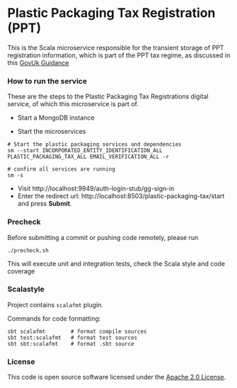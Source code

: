 
# Plastic Packaging Tax Registration (PPT)


This is the Scala microservice responsible for the transient storage of PPT registration information, which is part of the PPT tax regime, as discussed in this [GovUk Guidance](https://www.gov.uk/government/publications/introduction-of-plastic-packaging-tax/plastic-packaging-tax)
 
### How to run the service

These are the steps to the Plastic Packaging Tax Registrations digital service, of which this microservice is part of.

* Start a MongoDB instance

* Start the microservices
 
```
# Start the plastic packaging services and dependencies 
sm --start INCORPORATED_ENTITY_IDENTIFICATION_ALL PLASTIC_PACKAGING_TAX_ALL EMAIL_VERIFICATION_ALL -r

# confirm all services are running
sm -s 
```

* Visit http://localhost:9949/auth-login-stub/gg-sign-in
* Enter the redirect url: http://localhost:8503/plastic-packaging-tax/start and press **Submit**.
  

### Precheck

Before submitting a commit or pushing code remotely, please run  
```
./precheck.sh
```
This will execute unit and integration tests, check the Scala style and code coverage

### Scalastyle

Project contains `scalafmt` plugin.

Commands for code formatting:

```
sbt scalafmt        # format compile sources
sbt test:scalafmt   # format test sources
sbt sbt:scalafmt    # format .sbt source
```

### License

This code is open source software licensed under the [Apache 2.0 License]("http://www.apache.org/licenses/LICENSE-2.0.html").

